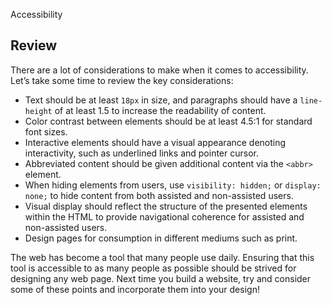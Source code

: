 Accessibility

## Review

There are a lot of considerations to make when it comes to accessibility. Let’s take some time to review the key considerations:

- Text should be at least `18px` in size, and paragraphs should have a `line-height` of at least 1.5 to increase the readability of content.
- Color contrast between elements should be at least 4.5:1 for standard font sizes.
- Interactive elements should have a visual appearance denoting interactivity, such as underlined links and pointer cursor.
- Abbreviated content should be given additional content via the `<abbr>` element.
- When hiding elements from users, use `visibility: hidden;` or `display: none;` to hide content from both assisted and non-assisted users.
- Visual display should reflect the structure of the presented elements within the HTML to provide navigational coherence for assisted and non-assisted users.
- Design pages for consumption in different mediums such as print.

The web has become a tool that many people use daily. Ensuring that this tool is accessible to as many people as possible should be strived for designing any web page. Next time you build a website, try and consider some of these points and incorporate them into your design!
